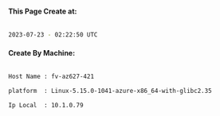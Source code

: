 
   
#### This Page Create at:

```bash

2023-07-23 - 02:22:50 UTC

```

#### Create By Machine:

```bash

Host Name : fv-az627-421

platform  : Linux-5.15.0-1041-azure-x86_64-with-glibc2.35

Ip Local  : 10.1.0.79

```

